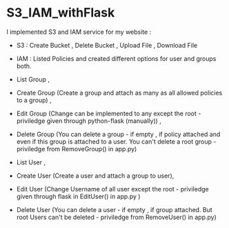 # S3_IAM_withFlask

I implemented S3 and IAM service for my website :
  - S3 : Create Bucket , Delete Bucket , Upload File , Download File
  - IAM : Listed Policies and created different options for user and groups both.
    
- List Group , 
- Create Group (Create a group and attach as many as all allowed policies to a group) , 
- Edit Group (Change can be implemented to any except the root - priviledge given through 
    python-flask (manually)) , 
- Delete Group (You can delete a group - if empty , if policy attached and even if this group is 
    attached to a user. You can't delete a root group - priviledge from RemoveGroup() in app.py)

- List User , 
- Create User (Create a user and attach a group to user),
- Edit User (Change Username of all user except the root - priviledge given through flask in EditUser() in app.py )
- Delete User (You can delete a user - if empty , if group attached. But root Users can't be deleted - priviledge from RemoveUser() in app.py)
